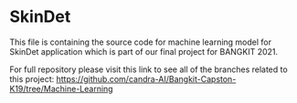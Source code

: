 # SkinDet

This file is containing the source code for machine learning model for SkinDet application which is part of our final project for BANGKIT 2021.

For full repository please visit this link to see all of the branches related to this project:
https://github.com/candra-AI/Bangkit-Capston-K19/tree/Machine-Learning
